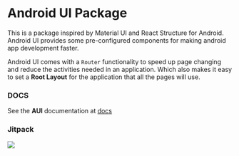 # Android UI Package
This is a package inspired by Material UI and React Structure for Android.
Android UI provides some pre-configured components for making android app
development faster.

Android UI comes with a ```Router``` functionality to speed up page changing
and reduce the activities needed in an application. Which also makes it easy
to set a **Root Layout** for the application that all the pages will use.



### DOCS
See the **AUI** documentation at [docs](https://xtarii.github.io/Android-UI/)


### Jitpack
[![](https://jitpack.io/v/Xtarii/Android-UI.svg)](https://jitpack.io/#Xtarii/Android-UI)
